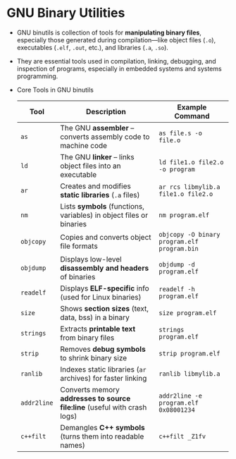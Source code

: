 # GNU Binary Utilities

- GNU binutils is collection of tools for **manipulating binary files**, especially those generated during compilation—like object files (`.o`), executables (`.elf`, `.out`, etc.), and libraries (`.a`, `.so`).

- They are essential tools used in compilation, linking, debugging, and inspection of programs, especially in embedded systems and systems programming.

- Core Tools in GNU binutils

  | Tool        | Description                                                  | Example Command                             |
  | ----------- | ------------------------------------------------------------ | ------------------------------------------- |
  | `as`        | The GNU **assembler** – converts assembly code to machine code | `as file.s -o file.o`                       |
  | `ld`        | The GNU **linker** – links object files into an executable   | `ld file1.o file2.o -o program`             |
  | `ar`        | Creates and modifies **static libraries** (`.a` files)       | `ar rcs libmylib.a file1.o file2.o`         |
  | `nm`        | Lists **symbols** (functions, variables) in object files or binaries | `nm program.elf`                            |
  | `objcopy`   | Copies and converts object file formats                      | `objcopy -O binary program.elf program.bin` |
  | `objdump`   | Displays low-level **disassembly and headers** of binaries   | `objdump -d program.elf`                    |
  | `readelf`   | Displays **ELF-specific** info (used for Linux binaries)     | `readelf -h program.elf`                    |
  | `size`      | Shows **section sizes** (text, data, bss) in a binary        | `size program.elf`                          |
  | `strings`   | Extracts **printable text** from binary files                | `strings program.elf`                       |
  | `strip`     | Removes **debug symbols** to shrink binary size              | `strip program.elf`                         |
  | `ranlib`    | Indexes static libraries (`ar` archives) for faster linking  | `ranlib libmylib.a`                         |
  | `addr2line` | Converts memory **addresses to source file:line** (useful with crash logs) | `addr2line -e program.elf 0x08001234`       |
  | `c++filt`   | Demangles **C++ symbols** (turns them into readable names)   | `c++filt _Z1fv`                             |